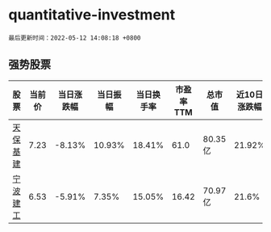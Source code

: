 # quantitative-investment

`最后更新时间：2022-05-12 14:08:18 +0800`

## 强势股票

|股票|当前价|当日涨跌幅|当日振幅|当日换手率|市盈率TTM|总市值|近10日涨跌幅|
|----|----|----|----|----|----|----|----|
|[天保基建](https://xueqiu.com/S/SZ000965)|7.23|-8.13%|10.93%|18.41%|61.0|80.35亿|21.92%|
|[宁波建工](https://xueqiu.com/S/SH601789)|6.53|-5.91%|7.35%|15.05%|16.42|70.97亿|21.6%|
